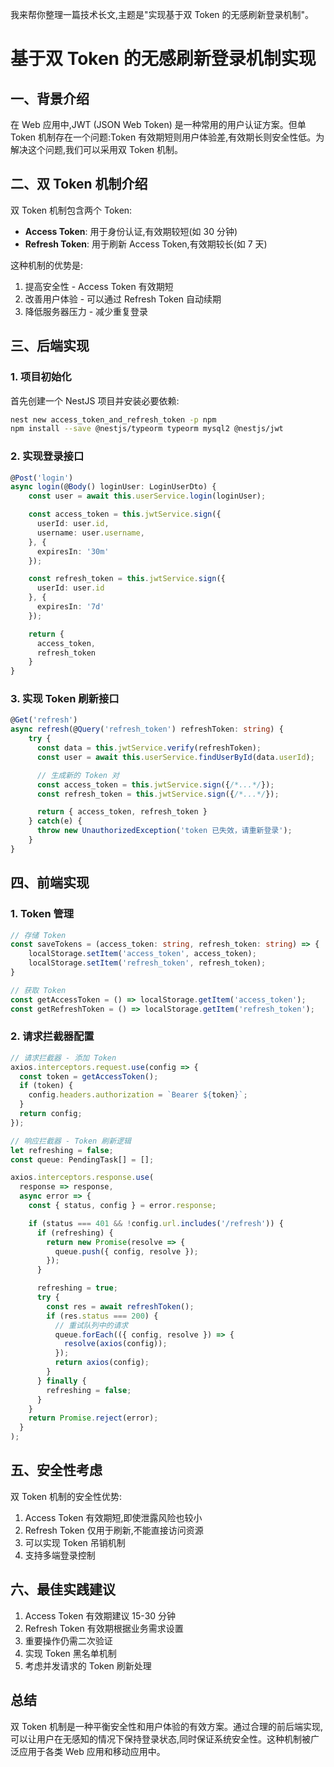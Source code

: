我来帮你整理一篇技术长文,主题是"实现基于双 Token 的无感刷新登录机制"。

# 基于双 Token 的无感刷新登录机制实现

## 一、背景介绍

在 Web 应用中,JWT (JSON Web Token) 是一种常用的用户认证方案。但单 Token 机制存在一个问题:Token 有效期短则用户体验差,有效期长则安全性低。为解决这个问题,我们可以采用双 Token 机制。

## 二、双 Token 机制介绍

双 Token 机制包含两个 Token:

- **Access Token**: 用于身份认证,有效期较短(如 30 分钟)
- **Refresh Token**: 用于刷新 Access Token,有效期较长(如 7 天)

这种机制的优势是:

1. 提高安全性 - Access Token 有效期短
2. 改善用户体验 - 可以通过 Refresh Token 自动续期
3. 降低服务器压力 - 减少重复登录

## 三、后端实现

### 1. 项目初始化

首先创建一个 NestJS 项目并安装必要依赖:

```bash
nest new access_token_and_refresh_token -p npm
npm install --save @nestjs/typeorm typeorm mysql2 @nestjs/jwt
```

### 2. 实现登录接口

```typescript:src/user/user.controller.ts
@Post('login')
async login(@Body() loginUser: LoginUserDto) {
    const user = await this.userService.login(loginUser);

    const access_token = this.jwtService.sign({
      userId: user.id,
      username: user.username,
    }, {
      expiresIn: '30m'
    });

    const refresh_token = this.jwtService.sign({
      userId: user.id
    }, {
      expiresIn: '7d'
    });

    return {
      access_token,
      refresh_token
    }
}
```

### 3. 实现 Token 刷新接口

```typescript:src/user/user.controller.ts
@Get('refresh')
async refresh(@Query('refresh_token') refreshToken: string) {
    try {
      const data = this.jwtService.verify(refreshToken);
      const user = await this.userService.findUserById(data.userId);

      // 生成新的 Token 对
      const access_token = this.jwtService.sign({/*...*/});
      const refresh_token = this.jwtService.sign({/*...*/});

      return { access_token, refresh_token }
    } catch(e) {
      throw new UnauthorizedException('token 已失效，请重新登录');
    }
}
```

## 四、前端实现

### 1. Token 管理

```typescript:src/utils/auth.ts
// 存储 Token
const saveTokens = (access_token: string, refresh_token: string) => {
    localStorage.setItem('access_token', access_token);
    localStorage.setItem('refresh_token', refresh_token);
}

// 获取 Token
const getAccessToken = () => localStorage.getItem('access_token');
const getRefreshToken = () => localStorage.getItem('refresh_token');
```

### 2. 请求拦截器配置

```typescript:src/utils/request.ts
// 请求拦截器 - 添加 Token
axios.interceptors.request.use(config => {
  const token = getAccessToken();
  if (token) {
    config.headers.authorization = `Bearer ${token}`;
  }
  return config;
});

// 响应拦截器 - Token 刷新逻辑
let refreshing = false;
const queue: PendingTask[] = [];

axios.interceptors.response.use(
  response => response,
  async error => {
    const { status, config } = error.response;

    if (status === 401 && !config.url.includes('/refresh')) {
      if (refreshing) {
        return new Promise(resolve => {
          queue.push({ config, resolve });
        });
      }

      refreshing = true;
      try {
        const res = await refreshToken();
        if (res.status === 200) {
          // 重试队列中的请求
          queue.forEach(({ config, resolve }) => {
            resolve(axios(config));
          });
          return axios(config);
        }
      } finally {
        refreshing = false;
      }
    }
    return Promise.reject(error);
  }
);
```

## 五、安全性考虑

双 Token 机制的安全性优势:

1. Access Token 有效期短,即使泄露风险也较小
2. Refresh Token 仅用于刷新,不能直接访问资源
3. 可以实现 Token 吊销机制
4. 支持多端登录控制

## 六、最佳实践建议

1. Access Token 有效期建议 15-30 分钟
2. Refresh Token 有效期根据业务需求设置
3. 重要操作仍需二次验证
4. 实现 Token 黑名单机制
5. 考虑并发请求的 Token 刷新处理

## 总结

双 Token 机制是一种平衡安全性和用户体验的有效方案。通过合理的前后端实现,可以让用户在无感知的情况下保持登录状态,同时保证系统安全性。这种机制被广泛应用于各类 Web 应用和移动应用中。
